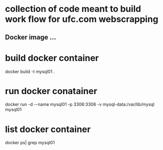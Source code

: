 # collection of code meant to build work flow for ufc.com webscrapping

## Docker image ...

# build docker container
docker build -t mysql01 .

# run docker conatainer
docker run -d --name mysql01 -p 3306:3306 -v mysql-data:/var/lib/mysql mysql01

# list docker container
docker ps| grep mysql01
